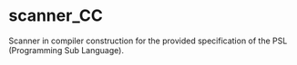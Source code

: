# scanner_CC
Scanner in compiler construction for the provided specification of the PSL (Programming Sub Language).

